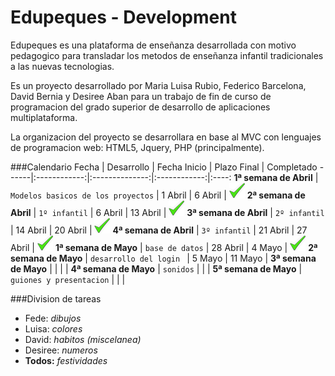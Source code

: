 Edupeques - Development
=======================

Edupeques es una plataforma de enseñanza desarrollada con motivo pedagogico para transladar los metodos de enseñanza infantil tradicionales a las nuevas tecnologias.

Es un proyecto desarrollado por Maria Luisa Rubio, Federico Barcelona, David Bernia y Desiree Aban para un trabajo de fin de curso de programacion del grado superior de desarrollo de aplicaciones multiplataforma.

La organizacion del proyecto se desarrollara en base al MVC con lenguajes de programacion web: HTML5, Jquery, PHP (principalmente).

###Calendario
Fecha | Desarrollo | Fecha Inicio | Plazo Final | Completado
------|:------------:|:--------------:|:------------:|:----:
**1ª semana de Abril** | `Modelos basicos de los proyectos` | 1 Abril | 6 Abril | ![alt text](https://raw.githubusercontent.com/Edupeques/dev-Edupeques/master/images/complete.png "Completado")
**2ª semana de Abril** | `1º infantil` | 6 Abril | 13 Abril | ![alt text](https://raw.githubusercontent.com/Edupeques/dev-Edupeques/master/images/complete.png "Completado")
**3ª semana de Abril** | `2º infantil` | 14 Abril | 20 Abril | ![alt text](https://raw.githubusercontent.com/Edupeques/dev-Edupeques/master/images/complete.png "Completado")
**4ª semana de Abril** | `3º infantil` | 21 Abril | 27 Abril | ![alt text](https://raw.githubusercontent.com/Edupeques/dev-Edupeques/master/images/complete.png "Completado")
**1ª semana de Mayo** | `base de datos` | 28 Abril | 4 Mayo | ![alt text](https://raw.githubusercontent.com/Edupeques/dev-Edupeques/master/images/complete.png "Completado")
**2ª semana de Mayo** |  `desarrollo del login ` | 5 Mayo | 11 Mayo |
**3ª semana de Mayo** |  |  |  |
**4ª semana de Mayo** | `sonidos` |  |  |
**5ª semana de Mayo** | `guiones y presentacion` |  |  |


###Division de tareas

* Fede: _dibujos_
* Luisa: _colores_
* David: _habitos (miscelanea)_
* Desiree: _numeros_
* **Todos:** _festividades_
